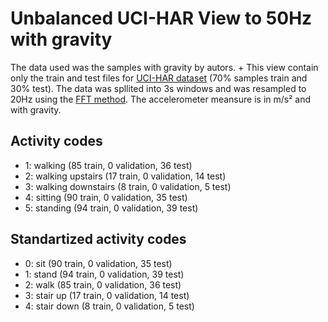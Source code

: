 # Unbalanced UCI-HAR View to 50Hz with gravity

The data used was the samples with gravity by autors. 
+
This view contain only the train and test files for [UCI-HAR dataset](https://archive.ics.uci.edu/ml/datasets/human+activity+recognition+using+smartphones#) (70% samples train and 30% test). The data was spllited into 3s windows and was resampled to 20Hz using the [FFT method](https://docs.scipy.org/doc/scipy/reference/generated/scipy.signal.resample.html#scipy.signal.resample). The accelerometer meansure is in m/s² and with gravity.

## Activity codes
- 1: walking (85 train, 0 validation, 36 test) 
- 2: walking upstairs (17 train, 0 validation, 14 test) 
- 3: walking downstairs (8 train, 0 validation, 5 test) 
- 4: sitting (90 train, 0 validation, 35 test) 
- 5: standing (94 train, 0 validation, 39 test) 
 

## Standartized activity codes
- 0: sit (90 train, 0 validation, 35 test) 
- 1: stand (94 train, 0 validation, 39 test) 
- 2: walk (85 train, 0 validation, 36 test) 
- 3: stair up (17 train, 0 validation, 14 test) 
- 4: stair down (8 train, 0 validation, 5 test) 
      


